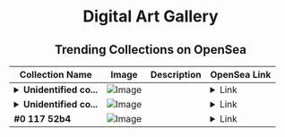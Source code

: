 <div align="center">

# Digital Art Gallery

## Trending Collections on OpenSea

| Collection Name                       | Image                                                                                     | Description                       | OpenSea Link                                                                                          |
|---------------------------------------|-------------------------------------------------------------------------------------------|-----------------------------------|--------------------------------------------------------------------------------------------------------|
| **<details><summary>Unidentified co...</summary>Unidentified contract 2ac95d94-0fde-47a2-a170-d72d191c7049</details>** | ![Image](https://i2.seadn.io/optimism/0x3debd327d5c02b1f39ada4a5744e525c4ffa63f7/2d7928853f2d942a67d9c207c455e7/062d7928853f2d942a67d9c207c455e7.png?w=200&auto=format) |  | <details><summary>Link</summary>[Unidentified contract 2ac95d94-0fde-47a2-a170-d72d191c7049](https://opensea.io/collection/unidentified-contract-2ac95d94-0fde-47a2-a170-d72d)</details> |
| **<details><summary>Unidentified co...</summary>Unidentified contract 1c820b82-dce7-48ef-95b5-14139e4f4a59</details>** | ![Image](https://i2.seadn.io/optimism/0x579e4f4a7e577ef5ac6e9221ca8f11dd6d43316d/6404459f0a28661c41bd910f8b5899/e86404459f0a28661c41bd910f8b5899.png?w=200&auto=format) |  | <details><summary>Link</summary>[Unidentified contract 1c820b82-dce7-48ef-95b5-14139e4f4a59](https://opensea.io/collection/unidentified-contract-1c820b82-dce7-48ef-95b5-1413)</details> |
| **#0 117 52b4** | ![Image](https://i2.seadn.io/base/0x2ebd4845c54c605b2a1cc8dafecab2db12c57cf0/53834f05a4c1a44a3127b0358dc117/f053834f05a4c1a44a3127b0358dc117.jpeg?w=200&auto=format) |  | <details><summary>Link</summary>[#0 117 52b4](https://opensea.io/collection/0-117-52b4)</details> |

</div>